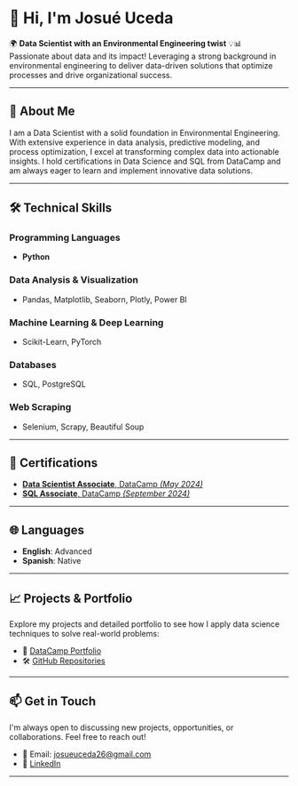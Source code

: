 # 👋 Hi, I'm Josué Uceda

🌍 **Data Scientist with an Environmental Engineering twist** 💡📊  
Passionate about data and its impact! Leveraging a strong background in environmental engineering to deliver data-driven solutions that optimize processes and drive organizational success.

---

## 🧩 About Me

I am a Data Scientist with a solid foundation in Environmental Engineering. With extensive experience in data analysis, predictive modeling, and process optimization, I excel at transforming complex data into actionable insights. I hold certifications in Data Science and SQL from DataCamp and am always eager to learn and implement innovative data solutions.

---

## 🛠️ Technical Skills

### **Programming Languages**
- **Python**

### **Data Analysis & Visualization**
- Pandas, Matplotlib, Seaborn, Plotly, Power BI

### **Machine Learning & Deep Learning**
- Scikit-Learn, PyTorch

### **Databases**
- SQL, PostgreSQL

### **Web Scraping**
- Selenium, Scrapy, Beautiful Soup

---

## 🏅 Certifications

- [**Data Scientist Associate**, DataCamp *(May 2024)*](https://www.datacamp.com/certificate/DSA0017455504822)
- [**SQL Associate**, DataCamp *(September 2024)*](https://www.datacamp.com/certificate/SQA0011722198301)

---

## 🌐 Languages

- **English**: Advanced
- **Spanish**: Native

---

## 📈 Projects & Portfolio

Explore my projects and detailed portfolio to see how I apply data science techniques to solve real-world problems:

- 🔗 [DataCamp Portfolio](https://www.datacamp.com/portfolio/josueuceda26)
- 🛠️ [GitHub Repositories](https://github.com/josueuc26)

---

## 📫 Get in Touch

I'm always open to discussing new projects, opportunities, or collaborations. Feel free to reach out!

- 📧 Email: [josueuceda26@gmail.com](mailto:josueuceda26@gmail.com)
- 🔗 [LinkedIn](https://www.linkedin.com/in/josue-uceda)

---
<!---
josueuc26/josueuc26 is a ✨ special ✨ repository because its `README.md` (this file) appears on your GitHub profile.
You can click the Preview link to take a look at your changes.
--->
